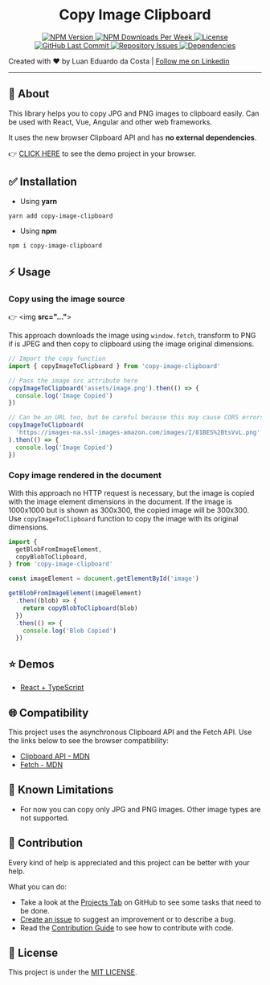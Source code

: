 <h1 style="text-align: center">
  <span>Copy Image Clipboard</span>
</h1>

<p style="text-align: center">
  <a href="https://www.npmjs.com/package/copy-image-clipboard">
    <img alt="NPM Version" src="https://img.shields.io/npm/v/copy-image-clipboard">
  </a>

  <a href="https://www.npmjs.com/package/copy-image-clipboard">
    <img alt="NPM Downloads Per Week" src="https://img.shields.io/npm/dw/copy-image-clipboard">
  </a>

  <a href="https://github.com/LuanEdCosta/copy-image-clipboard/blob/master/LICENSE">
    <img alt="License" src="https://img.shields.io/github/license/luanedcosta/copy-image-clipboard.svg">
  </a>

  <a href="https://github.com/luanedcosta/copy-image-clipboard/commits/master">
    <img alt="GitHub Last Commit" src="https://img.shields.io/github/last-commit/luanedcosta/copy-image-clipboard.svg">
  </a>

  <a href="https://github.com/luanedcosta/copy-image-clipboard/issues">
    <img alt="Repository Issues" src="https://img.shields.io/github/issues/luanedcosta/copy-image-clipboard.svg">
  </a>

  <a href="https://www.npmjs.com/package/copy-image-clipboard?activeTab=dependencies">
    <img alt="Dependencies" src="https://img.shields.io/david/LuanEdCosta/copy-image-clipboard">
  </a>
</p>

Created with :heart: by Luan Eduardo da Costa | [Follow me on Linkedin](https://www.linkedin.com/in/luaneducosta/)

---

## :page_with_curl: About

This library helps you to copy JPG and PNG images to clipboard easily. Can be used with React, Vue, Angular and other web frameworks.

It uses the new browser Clipboard API and has **no external dependencies**.

:point_right: [CLICK HERE](https://luanedcosta.github.io/copy-image-clipboard/) to see the demo project in your browser.

## :white_check_mark: Installation

- Using **yarn**

```bash
yarn add copy-image-clipboard
```

- Using **npm**

```bash
npm i copy-image-clipboard
```

## :zap: Usage

### Copy using the image source

:point_right: <img **src="..."**>

This approach downloads the image using `window.fetch`, transform to PNG if is JPEG and then copy to clipboard using the image original dimensions.

```javascript
// Import the copy function
import { copyImageToClipboard } from 'copy-image-clipboard'

// Pass the image src attribute here
copyImageToClipboard('assets/image.png').then(() => {
  console.log('Image Copied')
})

// Can be an URL too, but be careful because this may cause CORS errors
copyImageToClipboard(
  'https://images-na.ssl-images-amazon.com/images/I/81BES%2BtsVvL.png',
).then(() => {
  console.log('Image Copied')
})
```

### Copy image rendered in the document

With this approach no HTTP request is necessary, but the image is copied with the image element dimensions in the document. If the image is 1000x1000 but is shown as 300x300, the copied image will be 300x300. Use `copyImageToClipboard` function to copy the image with its original dimensions.

```javascript
import {
  getBlobFromImageElement,
  copyBlobToClipboard,
} from 'copy-image-clipboard'

const imageElement = document.getElementById('image')

getBlobFromImageElement(imageElement)
  .then((blob) => {
    return copyBlobToClipboard(blob)
  })
  .then(() => {
    console.log('Blob Copied')
  })
```

## :star: Demos

- [React + TypeScript](https://github.com/LuanEdCosta/copy-image-clipboard/tree/master/demo)

## :globe_with_meridians: Compatibility

This project uses the asynchronous Clipboard API and the Fetch API. Use the links below to see the browser compatibility:

- [Clipboard API - MDN](https://developer.mozilla.org/en-US/docs/Web/API/Clipboard)
- [Fetch - MDN](https://developer.mozilla.org/en-US/docs/Web/API/Fetch_API)

## :stop_sign: Known Limitations

- For now you can copy only JPG and PNG images. Other image types are not supported.

## :handshake: Contribution

Every kind of help is appreciated and this project can be better with your help.

What you can do:

- Take a look at the [Projects Tab](https://github.com/LuanEdCosta/copy-image-clipboard/projects) on GitHub to see some tasks that need to be done.
- [Create an issue](https://github.com/LuanEdCosta/copy-image-clipboard/issues) to suggest an improvement or to describe a bug.
- Read the [Contribution Guide](CONTRIBUTING.md) to see how to contribute with code.

## :blue_book: License

This project is under the [MIT LICENSE](https://github.com/LuanEdCosta/copy-image-clipboard/blob/master/LICENSE).
